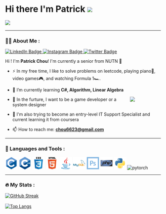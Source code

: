 <div id="header" align="left">
  
  <h1>
  Hi there I'm Patrick
  <img src="https://media.giphy.com/media/hvRJCLFzcasrR4ia7z/giphy.gif" width="30px"/>
  </h1>
  
  <div>
    <img src="https://media.giphy.com/media/PI3QGKFN6XZUCMMqJm/giphy.gif">
  </div>
</div>

---

### :man_technologist: About Me :

<div id="badges">
    <a href="https://www.linkedin.com/in/%E5%AD%90%E6%A6%86-%E5%91%A8-4156b2247/">
      <img src="https://img.shields.io/badge/LinkedIn-blue?style=for-the-badge&logo=linkedin&logoColor=white" alt="LinkedIn Badge"/>
    </a>
    <a href="https://www.instagram.com/chou_6623/"> 
      <img src="https://img.shields.io/badge/Instagram-pink?style=for-the-badge&logo=instagram&logoColor=white" alt="Instagram Badge"/>
    </a>
    <a href="https://twitter.com/Trickslolll">
      <img src="https://img.shields.io/badge/Twitter-blue?style=for-the-badge&logo=twitter&logoColor=white" alt="Twitter Badge"/>
    </a>
  </div>
  
Hi ! I'm **Patrick Chou**! I'm currently a senior from NUTN :thought_balloon:

- :zap: In my free time, I like to solve problems on leetcode, playing piano:musical_keyboard:, video games:video_game:, and watching Formula 1:racing_car:.

- 🌱 I’m currently learning **C#, Algorithm, Linear Algebra**

<img src="https://media.giphy.com/media/RN8FdaB6T1bkkI5n4I/giphy.gif" width="100" align="right"/>

- :pushpin: In the furture, I want to be a game developer or a system designer

- :checkered_flag: I'm also trying to become an entry-level IT Support Specialist and current learning it from coursera

- 📫 How to reach me: **chou6623@gmail.com**

---

### :toolbox: Languages and Tools :
<div align="left"> 

  <img src="https://raw.githubusercontent.com/devicons/devicon/master/icons/c/c-original.svg" alt="c" width="40" height="40"/> 
  <img src="https://raw.githubusercontent.com/devicons/devicon/master/icons/cplusplus/cplusplus-original.svg" alt="cplusplus" width="40" height="40"/> 
  <img src="https://raw.githubusercontent.com/devicons/devicon/master/icons/css3/css3-original-wordmark.svg" alt="css3" width="40" height="40"/> 
  <img src="https://raw.githubusercontent.com/devicons/devicon/master/icons/html5/html5-original-wordmark.svg" alt="html5" width="40" height="40"/>  
  <img src="https://raw.githubusercontent.com/devicons/devicon/master/icons/java/java-original.svg" alt="java" width="40" height="40"/> 
  <img src="https://raw.githubusercontent.com/devicons/devicon/master/icons/mysql/mysql-original-wordmark.svg" alt="mysql" width="40" height="40"/>
  <img src="https://raw.githubusercontent.com/devicons/devicon/master/icons/photoshop/photoshop-line.svg" alt="photoshop" width="40" height="40"/> 
  <img src="https://raw.githubusercontent.com/devicons/devicon/master/icons/php/php-original.svg" alt="php" width="40" height="40"/> 
  <img src="https://raw.githubusercontent.com/devicons/devicon/master/icons/python/python-original.svg" alt="python" width="40" height="40"/>
  <img src="https://www.vectorlogo.zone/logos/pytorch/pytorch-icon.svg" alt="pytorch" width="40" height="40"/>
 </div>

---

### :fire: My Stats :
[![GitHub Streak](http://github-readme-streak-stats.herokuapp.com?user=Trickslolll&theme=neon-dark&date_format=j%2Fn%5B%2FY%5D)](https://git.io/streak-stats)
<br><br>
[![Top Langs](https://github-readme-stats.vercel.app/api/top-langs/?username=Trickslolll&layout=compact&theme=vision-friendly-dark)](https://github.com/anuraghazra/github-readme-stats)
